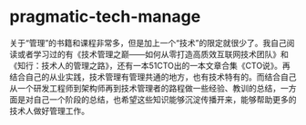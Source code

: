 # pragmatic-tech-manage

关于“管理”的书籍和课程非常多，但是加上一个“技术”的限定就很少了。我自己阅读或者学习过的有《技术管理之巅——如何从零打造高质效互联网技术团队》和《知行：技术人的管理之路》，还有一本51CTO出的一本文章合集《CTO说》。再结合自己的从业实践，技术管理有管理共通的地方，也有技术特有的。而结合自己从一个研发工程师到架构师再到技术管理者的路程做一些经验、教训的总结，一方面是对自己一个阶段的总结，也希望这些知识能够沉淀传播开来，能够帮助更多的技术人做好管理工作。